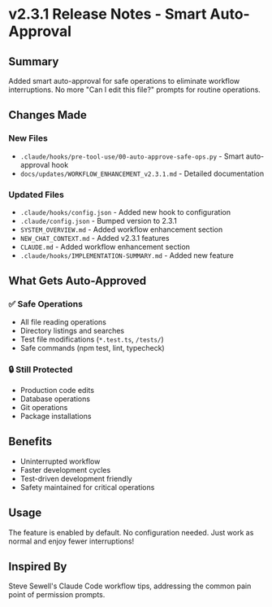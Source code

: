 # v2.3.1 Release Notes - Smart Auto-Approval

## Summary

Added smart auto-approval for safe operations to eliminate workflow interruptions. No more "Can I edit this file?" prompts for routine operations.

## Changes Made

### New Files
- `.claude/hooks/pre-tool-use/00-auto-approve-safe-ops.py` - Smart auto-approval hook
- `docs/updates/WORKFLOW_ENHANCEMENT_v2.3.1.md` - Detailed documentation

### Updated Files
- `.claude/hooks/config.json` - Added new hook to configuration
- `.claude/config.json` - Bumped version to 2.3.1
- `SYSTEM_OVERVIEW.md` - Added workflow enhancement section
- `NEW_CHAT_CONTEXT.md` - Added v2.3.1 features
- `CLAUDE.md` - Added workflow enhancement section
- `.claude/hooks/IMPLEMENTATION-SUMMARY.md` - Added new feature

## What Gets Auto-Approved

### ✅ Safe Operations
- All file reading operations
- Directory listings and searches
- Test file modifications (`*.test.ts`, `/tests/`)
- Safe commands (npm test, lint, typecheck)

### 🔒 Still Protected
- Production code edits
- Database operations
- Git operations
- Package installations

## Benefits
- Uninterrupted workflow
- Faster development cycles
- Test-driven development friendly
- Safety maintained for critical operations

## Usage
The feature is enabled by default. No configuration needed. Just work as normal and enjoy fewer interruptions!

## Inspired By
Steve Sewell's Claude Code workflow tips, addressing the common pain point of permission prompts.
